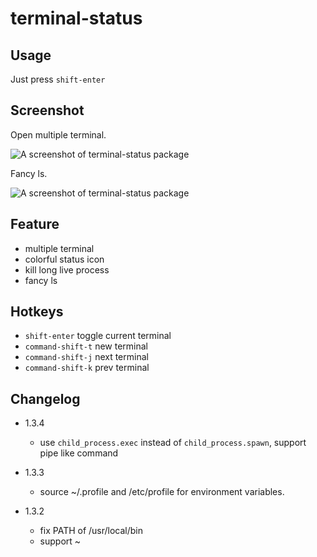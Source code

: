 terminal-status
===============

## Usage
Just press `shift-enter`

## Screenshot

Open multiple terminal.

![A screenshot of terminal-status package](http://guileen.github.io/img/terminal-status/screenshot-1.1.0.gif)

Fancy ls.

![A screenshot of terminal-status package](http://guileen.github.io/img/terminal-status/screenshot-ls.gif)

## Feature

* multiple terminal
* colorful status icon
* kill long live process
* fancy ls

## Hotkeys

* `shift-enter` toggle current terminal
* `command-shift-t` new terminal
* `command-shift-j` next terminal
* `command-shift-k` prev terminal

## Changelog

* 1.3.4
  * use `child_process.exec` instead of `child_process.spawn`, support pipe like command

* 1.3.3
  * source ~/.profile and /etc/profile for environment variables.

* 1.3.2
  * fix PATH of /usr/local/bin
  * support ~
